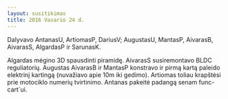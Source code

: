 ```yaml
---
layout: susitikimas
title: 2016 Vasario 24 d.
---
```

Dalyvavo AntanasU, ArtiomasP, DariusV; AugustasU, MantasP, AivarasB, AivarasS, AlgardasP ir SarunasK.


Algardas mėgino 3D spausdinti piramidę.
AivarasS susiremontavo BLDC reguliatorių.
Augustas AivarasB ir MantasP konstravo ir pirmą kartą paleido elektrinį kartingą (nuvažiavo apie 10m iki gedimo).
Artiomas toliau krapštėsi prie motociklo numerių tvirtinimo.
Antanas pakeitė padangą senam func-cart`ui.

